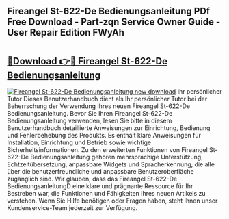 ## Fireangel St-622-De Bedienungsanleitung PDf Free Download - Part-zqn Service Owner Guide - User Repair Edition FWyAh

# <h2><a href="http://df5q0yw.blite.top/?on=Fireangel+St-622-De+Bedienungsanleitung">🔗Download 👉🔴 Fireangel St-622-De Bedienungsanleitung</a></h2>

[![Fireangel St-622-De Bedienungsanleitung new download](https://i.imgur.com/lujVjoI.png)](http://df5q0yw.blite.top/?on=Fireangel+St-622-De+Bedienungsanleitung)
Ihr persönlicher Tutor Dieses Benutzerhandbuch dient als Ihr persönlicher Tutor bei der Beherrschung der Verwendung Ihres neuen Fireangel St-622-De Bedienungsanleitung. Bevor Sie Ihren Fireangel St-622-De Bedienungsanleitung verwenden, lesen Sie bitte in diesem Benutzerhandbuch detaillierte Anweisungen zur Einrichtung, Bedienung und Fehlerbehebung des Produkts. Es enthält klare Anweisungen für Installation, Einrichtung und Betrieb sowie wichtige Sicherheitsinformationen. Zu den erweiterten Funktionen von Fireangel St-622-De Bedienungsanleitung gehören mehrsprachige Unterstützung, Echtzeitübersetzung, anpassbare Widgets und Spracherkennung, die alle über die benutzerfreundliche und anpassbare Benutzeroberfläche zugänglich sind. Wir glauben, dass das Fireangel St-622-De BedienungsanleitungD eine klare und prägnante Ressource für Ihr Bestreben war, die Funktionen und Fähigkeiten Ihres neuen Artikels zu verstehen. Wenn Sie Hilfe benötigen oder Fragen haben, steht Ihnen unser Kundenservice-Team jederzeit zur Verfügung.
